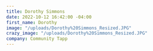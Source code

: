 ```yaml
---
title: Dorothy Simmons
date: 2022-10-12 16:42:00 -04:00
first_name: Dorothy
image: "/uploads/Dorothy%20Simmons_Resized.JPG"
crazy_image: "/uploads/Dorothy%20Simmons_Resized.JPG"
company: Community Tapp
---
```


